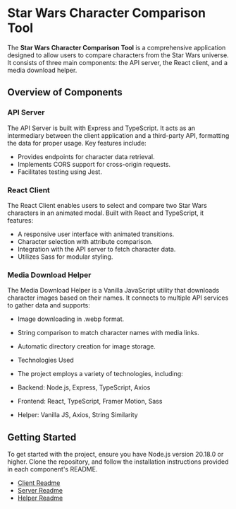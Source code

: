 
# Star Wars Character Comparison Tool
The **Star Wars Character Comparison Tool** is a comprehensive application designed to allow users to compare characters from the Star Wars universe. It consists of three main components: the API server, the React client, and a media download helper.

## Overview of Components
### API Server
The API Server is built with Express and TypeScript. It acts as an intermediary between the client application and a third-party API, formatting the data for proper usage. Key features include:

- Provides endpoints for character data retrieval.
- Implements CORS support for cross-origin requests.
- Facilitates testing using Jest.

### React Client
The React Client enables users to select and compare two Star Wars characters in an animated modal. Built with React and TypeScript, it features:

- A responsive user interface with animated transitions.
- Character selection with attribute comparison.
- Integration with the API server to fetch character data.
- Utilizes Sass for modular styling.

### Media Download Helper
The Media Download Helper is a Vanilla JavaScript utility that downloads character images based on their names. It connects to multiple API services to gather data and supports:

- Image downloading in .webp format.
- String comparison to match character names with media links.
- Automatic directory creation for image storage.
- Technologies Used
- The project employs a variety of technologies, including:

- Backend: Node.js, Express, TypeScript, Axios
- Frontend: React, TypeScript, Framer Motion, Sass
- Helper: Vanilla JS, Axios, String Similarity
## Getting Started

To get started with the project, ensure you have Node.js version 20.18.0 or higher. Clone the repository, and follow the installation instructions provided in each component's README.
- [Client Readme](./client/README.md)
- [Server Readme](./server/README.md)
- [Helper Readme](./helper/README.md)
